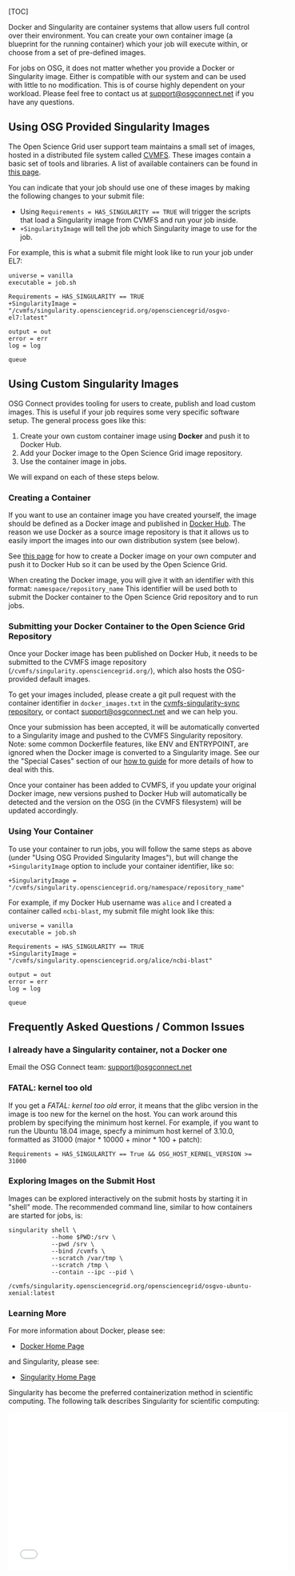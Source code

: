 [title]: - "Docker and Singularity Containers"

[TOC]

Docker and Singularity are container systems that allow users full control 
over their environment. You can create your own container image (a blueprint for 
the running container) which your 
job will execute within, or choose from a set of pre-defined images. 

For jobs on OSG, it does not matter whether you provide a Docker or Singularity 
image. Either is compatible with our system and can be used with little to 
no modification. This is of course highly dependent on your workload. Please
feel free to contact us at [support@osgconnect.net](mailto:support@osgconnect.net) if you have any questions. 

## Using OSG Provided Singularity Images

The Open Science Grid user support team maintains a small set of images, hosted in a distributed
file system called [CVMFS](https://cernvm.cern.ch/portal/filesystem). These images
contain a basic set of tools and libraries. A list of available containers can be
found in [this page][container-list].

You can indicate that your job should use one of these images by making the following 
changes to your submit file: 

* Using `Requirements = HAS_SINGULARITY == TRUE` will trigger the scripts that 
load a Singularity image from CVMFS and run your job inside. 
* `+SingularityImage` will tell the job which Singularity image to use for the job.

For example, this is what a submit file might look like to run your job under EL7:

    universe = vanilla
    executable = job.sh
	
    Requirements = HAS_SINGULARITY == TRUE
    +SingularityImage = "/cvmfs/singularity.opensciencegrid.org/opensciencegrid/osgvo-el7:latest"

    output = out
    error = err
    log = log

    queue

## Using Custom Singularity Images

OSG Connect provides tooling for users to create, publish and load custom images.
This is useful if your job requires some very specific software setup. The general 
process goes like this: 

1. Create your own custom container image using **Docker** and push it to Docker Hub. 
2. Add your Docker image to the Open Science Grid image repository. 
3. Use the container image in jobs. 

We will expand on each of these steps below. 

### Creating a Container

If you want to use an container image you have created yourself, the image
should be defined as a Docker image and published in [Docker
Hub](https://hub.docker.com/). The reason we use Docker as a source
image repository is that it allows us to easily import the images into
our own distribution system (see below). 

See [this page][container-howto] for how to create a Docker image on your own computer and 
push it to Docker Hub so it can be used by the Open Science Grid. 

When creating the Docker image, you will give it with an 
identifier with this format: `namespace/repository_name`
This identifier will be used both to submit the Docker container to 
the Open Science Grid repository and to run jobs. 

### Submitting your Docker Container to the Open Science Grid Repository

Once your Docker image has been published on Docker Hub, it needs to be 
submitted to the CVMFS image repository (`/cvmfs/singularity.opensciencegrid.org/`), 
which also hosts the OSG-provided default images. 

To get your images included, please create a git pull request with the container 
identifier in `docker_images.txt` in the
[cvmfs-singularity-sync repository](https://github.com/opensciencegrid/cvmfs-singularity-sync), 
or contact
[support@osgconnect.net](mailto:support@osgconnect.net)
and we can help you.

Once your submission has been accepted, it will be automatically converted to a Singularity 
image and pushed to the CVMFS Singularity repository.  Note: some 
common Dockerfile features, like ENV and ENTRYPOINT, are ignored when the Docker 
image is converted to a Singularity image. See our the "Special Cases" section of our 
[how to guide][container-howto] for more details 
of how to deal with this. 

Once your container has been added to CVMFS, 
if you update your original Docker image, new versions pushed to Docker Hub will
automatically be detected and the version on the OSG (in the CVMFS filesystem)
will be updated accordingly.

### Using Your Container

To use your container to run jobs, you will follow the same steps as above (under "Using OSG 
Provided Singularity Images"), but will change the `+SingularityImage` option to 
include your container identifier, like so: 

    +SingularityImage = "/cvmfs/singularity.opensciencegrid.org/namespace/repository_name"

For example, if my Docker Hub username was `alice` and I created a container called 
`ncbi-blast`, my submit file might look like this: 

    universe = vanilla
    executable = job.sh
	
    Requirements = HAS_SINGULARITY == TRUE
    +SingularityImage = "/cvmfs/singularity.opensciencegrid.org/alice/ncbi-blast"

    output = out
    error = err
    log = log

    queue


## Frequently Asked Questions / Common Issues

### I already have a Singularity container, not a Docker one

Email the OSG Connect team: support@osgconnect.net

### FATAL: kernel too old

If you get a *FATAL: kernel too old* error, it means that the glibc version in the
image is too new for the kernel on the host. You can work around this problem by
specifying the minimum host kernel. For example, if you want to run the Ubuntu 18.04
image, specfy a minimum host kernel of 3.10.0, formatted as 31000
(major * 10000 + minor * 100 + patch):

    Requirements = HAS_SINGULARITY == True && OSG_HOST_KERNEL_VERSION >= 31000

### Exploring Images on the Submit Host

Images can be explored interactively on the submit hosts by starting it
in "shell" mode. The recommended command line, similar to how containers
are started for jobs, is:

    singularity shell \
                --home $PWD:/srv \
                --pwd /srv \
                --bind /cvmfs \
                --scratch /var/tmp \
                --scratch /tmp \
                --contain --ipc --pid \
                /cvmfs/singularity.opensciencegrid.org/opensciencegrid/osgvo-ubuntu-xenial:latest

### Learning More

For 
more information about Docker, please see:

* [Docker Home Page](https://www.docker.com/)

and  Singularity, please see:

 * [Singularity Home Page](http://singularity.lbl.gov/)
 
 Singularity has become the preferred containerization method in scientific computing. The following talk describes Singularity for scientific computing:

<iframe width="560" height="315" src="//www.youtube.com/embed/DA87Ba2dpNM" frameborder="0" allowfullscreen></iframe>

[container-howto]: 12000058245
[container-list]: 12000073449
